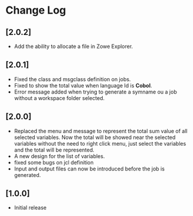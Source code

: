 # Change Log

## [2.0.2]

- Add the ability to allocate a file in Zowe Explorer.

## [2.0.1]

- Fixed the class and msgclass definition on jobs.
- Fixed to show the total value when language Id is **Cobol**.
- Error message added when trying to generate a symname ou a job without a workspace folder selected.


## [2.0.0]

- Replaced the menu and message to represent the total sum value of all selected variables. Now the total will be showed near the selected variables without the need to right click menu, just select the variables and the total will be represented.
- A new design for the list of variables.
- fixed some bugs on jcl definition
- Input and output files can now be introduced before the job is generated.


## [1.0.0]

- Initial release